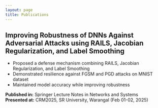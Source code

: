 ```yaml
---
layout: page
title: Publications
---
```


## Improving Robustness of DNNs Against Adversarial Attacks using RAILS, Jacobian Regularization, and Label Smoothing

- Proposed a defense mechanism combining RAILS, Jacobian Regularization, and Label Smoothing
- Demonstrated resilience against FGSM and PGD attacks on MNIST dataset
- Maintained model accuracy while improving robustness

**Published in:** Springer Lecture Notes in Networks and Systems  
**Presented at:** CRM2025, SR University, Warangal (Feb 01-02, 2025)
